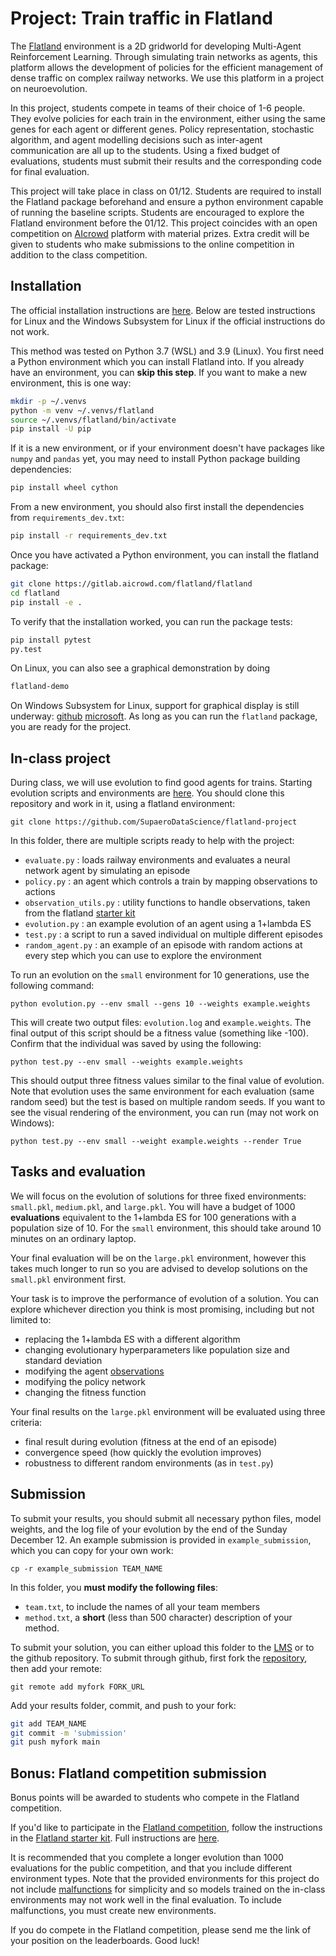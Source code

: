 # Project: Train traffic in Flatland

The [Flatland](https://gitlab.aicrowd.com/flatland/flatland) environment is a 2D
gridworld for developing Multi-Agent Reinforcement Learning. Through simulating
train networks as agents, this platform allows the development of policies for
the efficient management of dense traffic on complex railway networks. We  use
this platform in a project on neuroevolution.

In this project, students compete in teams of their choice of 1-6 people. They
evolve policies for each train in the environment, either using the same genes
for each agent or different genes. Policy representation, stochastic algorithm,
and agent modelling decisions such as inter-agent communication are all up to
the students. Using a fixed budget of evaluations, students must submit their
results and the corresponding code for final evaluation.

This project will take place in class on 01/12. Students are required to install
the Flatland package beforehand and ensure a python environment capable of
running the baseline scripts. Students are encouraged to explore the Flatland
environment before the 01/12. This project coincides with an open competition on
[AIcrowd](https://www.aicrowd.com/challenges/flatland-3) platform with material
prizes. Extra credit will be given to students who make submissions to the
online competition in addition to the class competition.

## Installation

The official installation instructions are
[here](https://gitlab.aicrowd.com/flatland/flatland#-setup). Below are tested
instructions for Linux and the Windows Subsystem for Linux if the official
instructions do not work.

This method was tested on Python 3.7 (WSL) and 3.9 (Linux). You first need a
Python environment which you can install Flatland into. If you already have an
environment, you can **skip this step**. If you want to make a new environment,
this is one way:

```bash
mkdir -p ~/.venvs
python -m venv ~/.venvs/flatland
source ~/.venvs/flatland/bin/activate
pip install -U pip
```

If it is a new environment, or if your environment doesn't have packages like
`numpy` and `pandas` yet, you may need to install Python package building
dependencies:

```bash
pip install wheel cython
```

From a new environment, you should also first install the dependencies from
`requirements_dev.txt`:

```bash
pip install -r requirements_dev.txt
```

Once you have activated a Python environment, you can install the flatland
package:

```bash
git clone https://gitlab.aicrowd.com/flatland/flatland
cd flatland
pip install -e .
```

To verify that the installation worked, you can run the package tests:

```bash
pip install pytest
py.test
```

On Linux, you can also see a graphical demonstration by doing

```bash
flatland-demo
```

On Windows Subsystem for Linux, support for graphical display is still underway:
[github](https://github.com/microsoft/WSL/issues/637)
[microsoft](https://docs.microsoft.com/en-us/windows/wsl/tutorials/gui-apps). As
long as you can run the `flatland` package, you are ready for the project.

## In-class project

During class, we will use evolution to find good agents for trains. Starting
evolution scripts and environments are
[here](https://github.com/SupaeroDataScience/flatland-project). You should clone this repository and work in it, using a flatland environment:

`git clone https://github.com/SupaeroDataScience/flatland-project`

In this folder, there are multiple scripts ready to help with the project:

+ `evaluate.py` : loads railway environments and evaluates a neural network agent by simulating an episode
+ `policy.py` : an agent which controls a train by mapping observations to actions
+ `observation_utils.py` : utility functions to handle observations, taken from the flatland [starter kit](https://gitlab.aicrowd.com/flatland/flatland-starter-kit)
+ `evolution.py` : an example evolution of an agent using a 1+lambda ES
+ `test.py` : a script to run a saved individual on multiple different episodes
+ `random_agent.py` : an example of an episode with random actions at every step which you can use to explore the environment

To run an evolution on the `small` environment for 10 generations, use the
following command:

`python evolution.py --env small --gens 10 --weights example.weights`

This will create two output files: `evolution.log` and `example.weights`. The
final output of this script should be a fitness value (something like -100).
Confirm that the individual was saved by using the following:

`python test.py --env small --weights example.weights`

This should output three fitness values similar to the final value of evolution.
Note that evolution uses the same environment for each evaluation (same random
seed) but the test is based on multiple random seeds. If you want to see the
visual rendering of the environment, you can run (may not work on Windows):

`python test.py --env small --weight example.weights --render True`

## Tasks and evaluation

We will focus on the evolution of solutions for three fixed environments:
`small.pkl`, `medium.pkl`, and `large.pkl`. You will have a budget of 1000
**evaluations** equivalent to the 1+lambda ES for 100 generations with a
population size of 10. For the `small` environment, this should take around 10
minutes on an ordinary laptop.

Your final evaluation will be on the `large.pkl` environment, however this takes
much longer to run so you are advised to develop solutions on the `small.pkl`
environment first.

Your task is to improve the performance of evolution of a solution. You can
explore whichever direction you think is most promising, including but not
limited to:

+ replacing the 1+lambda ES with a different algorithm
+ changing evolutionary hyperparameters like population size and standard deviation
+ modifying the agent [observations](https://flatland.aicrowd.com/environment/observations.html)
+ modifying the policy network
+ changing the fitness function

Your final results on the `large.pkl` environment will be evaluated using three criteria:

+ final result during evolution (fitness at the end of an episode)
+ convergence speed (how quickly the evolution improves)
+ robustness to different random environments (as in `test.py`)

## Submission

To submit your results, you should submit all necessary python files, model
weights, and the log file of your evolution by the end of the Sunday
December 12. An example submission is provided in `example_submission`, which
you can copy for your own work:

`cp -r example_submission TEAM_NAME`

In this folder, you **must modify the following files**:

+ `team.txt`, to include the names of all your team members
+ `method.txt`, a **short** (less than 500 character) description of your method.

To submit your solution, you can either upload this folder to the
[LMS](https://lms.isae.fr/mod/assign/view.php?id=85073) or to the github
repository. To submit through github, first fork the
[repository](https://github.com/SupaeroDataScience/flatland-project), then add
your remote:

`git remote add myfork FORK_URL`

Add your results folder, commit, and push to your fork:

```bash
git add TEAM_NAME
git commit -m 'submission'
git push myfork main
```

## Bonus: Flatland competition submission

Bonus points will be awarded to students who compete in the Flatland competition.

If you'd like to participate in the [Flatland
competition](https://www.aicrowd.com/challenges/flatland-3), follow the
instructions in the [Flatland starter
kit](https://gitlab.aicrowd.com/flatland/flatland-starter-kit/). Full instructions are [here](https://gitlab.aicrowd.com/flatland/flatland-starter-kit/-/blob/master/docs/SUBMISSION.md).

It is recommended that you complete a longer evolution than 1000 evaluations for
the public competition, and that you include different environment types. Note that the
provided environments for this project do not include
[malfunctions](https://flatland.aicrowd.com/environment/stochasticity.html) for
simplicity and so models trained on the in-class environments may not work well
in the final evaluation.  To include malfunctions, you must create new
environments.

If you do compete in the Flatland competition, please send me the link of your
position on the leaderboards. Good luck!

